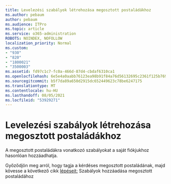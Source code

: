 ```yaml
---
title: Levelezési szabályok létrehozása megosztott postaládákhoz
ms.author: pebaum
author: pebaum
ms.audience: ITPro
ms.topic: article
ms.service: o365-administration
ROBOTS: NOINDEX, NOFOLLOW
localization_priority: Normal
ms.custom:
- "930"
- "820"
- "1800021"
- "3500003"
ms.assetid: fd97c1c7-fc0a-466d-87d4-cbdaf6310ca1
ms.openlocfilehash: 6e5e4a0aabb76123ea98b91f84a76d56132695c2361f125b769a6f7fff7bdbaa
ms.sourcegitcommit: b5f7da89a650d2915dc652449623c78be6247175
ms.translationtype: MT
ms.contentlocale: hu-HU
ms.lasthandoff: 08/05/2021
ms.locfileid: "53929271"
---
```

# <a name="creating-inbox-rules-for-shared-mailboxes"></a>Levelezési szabályok létrehozása megosztott postaládákhoz

A megosztott postaládákra vonatkozó szabályokat a saját fiókjukhoz hasonlóan hozzáadhatja.
  
Győződjön meg arról, hogy tagja a kérdéses megosztott postaládának, majd kövesse a következő cikk [lépéseit:](https://support.office.com/article/b0963400-2a51-4c64-afc7-b816d737d164) Szabályok hozzáadása megosztott postaládához
  